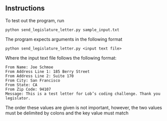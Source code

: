 ## Instructions

To test out the program, run
```
python send_legislature_letter.py sample_input.txt
```
The program expects arguments in the following format
```
python send_legislature_letter.py <input text file>
```
Where the input text file follows the following format:
```
From Name: Joe Schmoe
From Address Line 1: 185 Berry Street
From Address Line 2: Suite 170
From City: San Francisco
From State: CA
From Zip Code: 94107
Message: This is a test letter for Lob’s coding challenge. Thank you legislator.
```
The order these values are given is not important, however, the two values must be delimited by colons and the key value must match